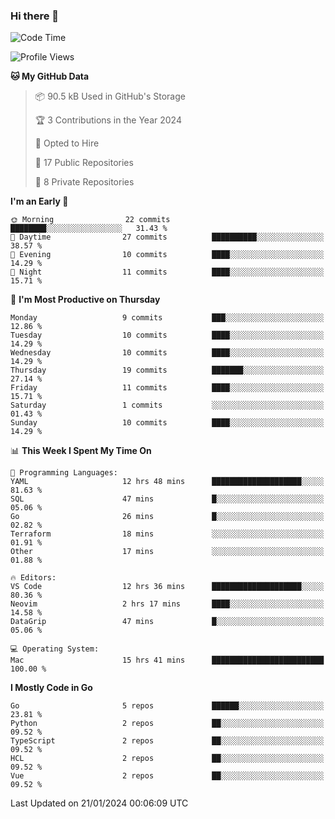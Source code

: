 ### Hi there 👋
<!--![visitors](https://visitor-badge.glitch.me/badge?page_id=d0zingcat)-->
<!--
**d0zingcat/d0zingcat** is a ✨ _special_ ✨ repository because its `README.md` (this file) appears on your GitHub profile.

Here are some ideas to get you started:

- 🔭 I’m currently working on ...
- 🌱 I’m currently learning ...
- 👯 I’m looking to collaborate on ...
- 🤔 I’m looking for help with ...
- 💬 Ask me about ...
- 📫 How to reach me: ...
- 😄 Pronouns: ...
- ⚡ Fun fact: ...
-->
<!--START_SECTION:waka-->
![Code Time](http://img.shields.io/badge/Code%20Time-3%2C321%20hrs%2032%20mins-blue)

![Profile Views](http://img.shields.io/badge/Profile%20Views-0-blue)

**🐱 My GitHub Data** 

> 📦 90.5 kB Used in GitHub's Storage 
 > 
> 🏆 3 Contributions in the Year 2024
 > 
> 💼 Opted to Hire
 > 
> 📜 17 Public Repositories 
 > 
> 🔑 8 Private Repositories 
 > 
**I'm an Early 🐤** 

```text
🌞 Morning                22 commits          ████████░░░░░░░░░░░░░░░░░   31.43 % 
🌆 Daytime                27 commits          ██████████░░░░░░░░░░░░░░░   38.57 % 
🌃 Evening                10 commits          ████░░░░░░░░░░░░░░░░░░░░░   14.29 % 
🌙 Night                  11 commits          ████░░░░░░░░░░░░░░░░░░░░░   15.71 % 
```
📅 **I'm Most Productive on Thursday** 

```text
Monday                   9 commits           ███░░░░░░░░░░░░░░░░░░░░░░   12.86 % 
Tuesday                  10 commits          ████░░░░░░░░░░░░░░░░░░░░░   14.29 % 
Wednesday                10 commits          ████░░░░░░░░░░░░░░░░░░░░░   14.29 % 
Thursday                 19 commits          ███████░░░░░░░░░░░░░░░░░░   27.14 % 
Friday                   11 commits          ████░░░░░░░░░░░░░░░░░░░░░   15.71 % 
Saturday                 1 commits           ░░░░░░░░░░░░░░░░░░░░░░░░░   01.43 % 
Sunday                   10 commits          ████░░░░░░░░░░░░░░░░░░░░░   14.29 % 
```


📊 **This Week I Spent My Time On** 

```text
💬 Programming Languages: 
YAML                     12 hrs 48 mins      ████████████████████░░░░░   81.63 % 
SQL                      47 mins             █░░░░░░░░░░░░░░░░░░░░░░░░   05.06 % 
Go                       26 mins             █░░░░░░░░░░░░░░░░░░░░░░░░   02.82 % 
Terraform                18 mins             ░░░░░░░░░░░░░░░░░░░░░░░░░   01.91 % 
Other                    17 mins             ░░░░░░░░░░░░░░░░░░░░░░░░░   01.88 % 

🔥 Editors: 
VS Code                  12 hrs 36 mins      ████████████████████░░░░░   80.36 % 
Neovim                   2 hrs 17 mins       ████░░░░░░░░░░░░░░░░░░░░░   14.58 % 
DataGrip                 47 mins             █░░░░░░░░░░░░░░░░░░░░░░░░   05.06 % 

💻 Operating System: 
Mac                      15 hrs 41 mins      █████████████████████████   100.00 % 
```

**I Mostly Code in Go** 

```text
Go                       5 repos             ██████░░░░░░░░░░░░░░░░░░░   23.81 % 
Python                   2 repos             ██░░░░░░░░░░░░░░░░░░░░░░░   09.52 % 
TypeScript               2 repos             ██░░░░░░░░░░░░░░░░░░░░░░░   09.52 % 
HCL                      2 repos             ██░░░░░░░░░░░░░░░░░░░░░░░   09.52 % 
Vue                      2 repos             ██░░░░░░░░░░░░░░░░░░░░░░░   09.52 % 
```




 Last Updated on 21/01/2024 00:06:09 UTC
<!--END_SECTION:waka-->

